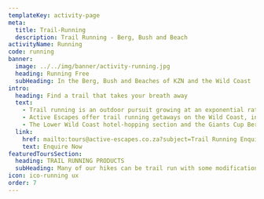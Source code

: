 ```yaml
---
templateKey: activity-page
meta:
  title: Trail-Running
  description: Trail Running - Berg, Bush and Beach
activityName: Running
code: running
banner:
  image: ../../img/banner/activity-running.jpg
  heading: Running Free
  subHeading: In the Berg, Bush and Beaches of KZN and the Wild Coast
intro:
  heading: Find a trail that takes your breath away
  text:
    - Trail running is an outdoor pursuit growing at an exponential rate in South Africa. With our vast and varied landscapes; awesome trails unfold through mountains, along coastlines, and into out-of-the-way places that only the fit and adventurous get to experience.
    - Active Escapes offer trail running getaways on the Wild Coast, in the KwaZulu-Natal Midlands and the Drakensberg. Using our point-to-point supported tours means you're left to run wild and free, while we transport your bags to the foot of the next bed, and ensure the beers are frosted on arrival.
    - The Lower Wild Coast hotel-hopping section and the Giants Cup Berg trail are two destinations with well positioned hotels / guest lodges and easier support logistics. However, many of our hiking products can potentially be trail run with some modifications to distances and logistics.
  link:
    href: mailto:tours@active-escapes.co.za?subject=Trail Running Enquiry – Activities Landing pg
    text: Enquire Now
featuredToursSection:
  heading: TRAIL RUNNING PRODUCTS
  subHeading: Many of our hikes can be trail run with some modifications to distances and logistics.
icon: ico-running ux
order: 7
---
```


